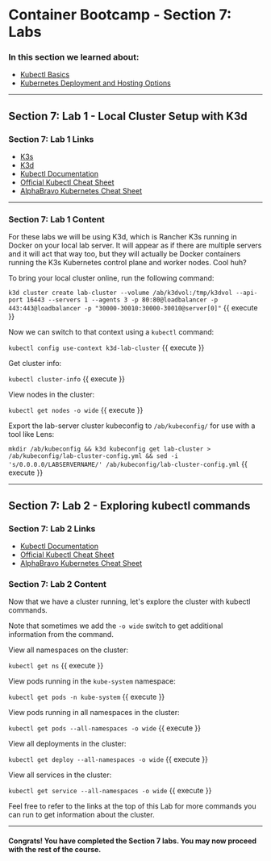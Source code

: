 # Container Bootcamp - Section 7: Labs

### In this section we learned about:

* [Kubectl Basics](https://kubernetes.io/docs/tutorials/kubernetes-basics/)
* [Kubernetes Deployment and Hosting Options](https://kubernetes.io/docs/concepts/workloads/controllers/deployment/)

____

## Section 7: Lab 1 - Local Cluster Setup with K3d

### Section 7: Lab 1 Links

* [K3s](https://rancher.com/docs/k3s/latest/en/)
* [K3d](https://k3d.io/)
* [Kubectl Documentation](https://kubernetes.io/docs/reference/kubectl/overview/)
* [Official Kubectl Cheat Sheet](https://kubernetes.io/docs/reference/kubectl/cheatsheet/)
* [AlphaBravo Kubernetes Cheat Sheet](https://gitlab.com/alphabravocompany/ab-cheat-sheets/-/blob/master/kubernetes-cheat-sheet.md)

____

### Section 7: Lab 1 Content

For these labs we will be using K3d, which is Rancher K3s running in Docker on your local lab server. It will appear as if there are multiple servers and it will act that way too, but they will actually be Docker containers running the K3s Kubernetes control plane and worker nodes. Cool huh?

To bring your local cluster online, run the following command:

`k3d cluster create lab-cluster --volume /ab/k3dvol:/tmp/k3dvol --api-port 16443 --servers 1 --agents 3 -p 80:80@loadbalancer -p 443:443@loadbalancer -p "30000-30010:30000-30010@server[0]"` {{ execute }}

Now we can switch to that context using a `kubectl` command:

`kubectl config use-context k3d-lab-cluster` {{ execute }}

Get cluster info:

`kubectl cluster-info` {{ execute }}

View nodes in the cluster:

`kubectl get nodes -o wide` {{ execute }}

Export the lab-server cluster kubeconfig to `/ab/kubeconfig/` for use with a tool like Lens:

`mkdir /ab/kubeconfig && k3d kubeconfig get lab-cluster > /ab/kubeconfig/lab-cluster-config.yml && sed -i 's/0.0.0.0/LABSERVERNAME/' /ab/kubeconfig/lab-cluster-config.yml` {{ execute }}

____

## Section 7: Lab 2 - Exploring kubectl commands

### Section 7: Lab 2 Links

* [Kubectl Documentation](https://kubernetes.io/docs/reference/kubectl/overview/)
* [Official Kubectl Cheat Sheet](https://kubernetes.io/docs/reference/kubectl/cheatsheet/)
* [AlphaBravo Kubernetes Cheat Sheet](https://gitlab.com/alphabravocompany/ab-cheat-sheets/-/blob/master/kubernetes-cheat-sheet.md)

### Section 7: Lab 2 Content

Now that we have a cluster running, let's explore the cluster with kubectl commands.

Note that sometimes we add the `-o wide` switch to get additional information from the command.

View all namespaces on the cluster:

`kubectl get ns` {{ execute }}

View pods running in the `kube-system` namespace:

`kubectl get pods -n kube-system` {{ execute }}

View pods running in all namespaces in the cluster:

`kubectl get pods --all-namespaces -o wide` {{ execute }}

View all deployments in the cluster:

`kubectl get deploy --all-namespaces -o wide` {{ execute }}

View all services in the cluster:

`kubectl get service --all-namespaces -o wide` {{ execute }}


Feel free to refer to the links at the top of this Lab for more commands you can run to get information about the cluster.

____

#### Congrats! You have completed the Section 7 labs. You may now proceed with the rest of the course.
